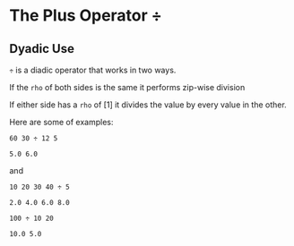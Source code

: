 # The Plus Operator ÷

## Dyadic Use

`÷` is a diadic operator that works in two ways.

If the `rho` of both sides is the same it performs zip-wise division

If either side has a `rho` of [1] it divides the value by every value in the other.

Here are some of examples:

```pometo
60 30 ÷ 12 5
```

```pometo_results
5.0 6.0
```

and

```pometo
10 20 30 40 ÷ 5
```

```pometo_results
2.0 4.0 6.0 8.0
```

```pometo
100 ÷ 10 20
```

```pometo_results
10.0 5.0
```
